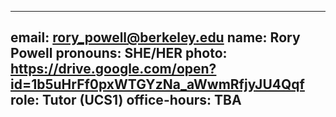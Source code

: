 
---
email: rory_powell@berkeley.edu
name: Rory Powell
pronouns: SHE/HER
photo: https://drive.google.com/open?id=1b5uHrFf0pxWTGYzNa_aWwmRfjyJU4Qqf
role: Tutor (UCS1)
office-hours: TBA
---
